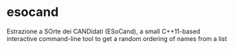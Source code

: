 esocand
=======

Estrazione a SOrte dei CANDidati (ESoCand), a small C++11-based interactive command-line tool to get a random ordering of names from a list

